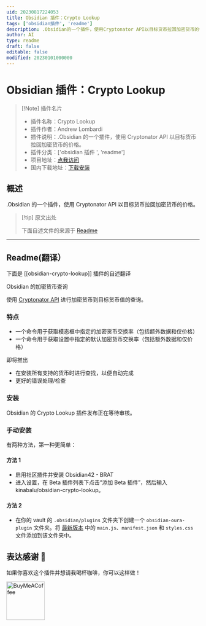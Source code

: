 ```yaml
---
uid: 20230817224053
title: Obsidian 插件：Crypto Lookup
tags: ['obsidian插件', 'readme']
description: .Obsidian的一个插件，使用Cryptonator API以目标货币拉回加密货币的价格。
author: AI
type: readme
draft: false
editable: false
modified: 20230101000000
---
```


# Obsidian 插件：Crypto Lookup

> [!Note] 插件名片
> - 插件名称：Crypto Lookup
> - 插件作者：Andrew Lombardi
> - 插件说明：.Obsidian 的一个插件，使用 Cryptonator API 以目标货币拉回加密货币的价格。
> - 插件分类：['obsidian 插件 ', 'readme']
> - 项目地址：[点我访问](https://github.com/kinabalu/obsidian-crypto-lookup)
> - 国内下载地址：[下载安装](https://pkmer.cn/products/plugin/pluginMarket/?obsidian-crypto-lookup)

## 概述

.Obsidian 的一个插件，使用 Cryptonator API 以目标货币拉回加密货币的价格。

> [!tip] 原文出处
>
>下面自述文件的来源于 [Readme](https://ghproxy.net/https://raw.githubusercontent.com/kinabalu/obsidian-crypto-lookup/master/README.md)

---

## Readme(翻译）

下面是 [[obsidian-crypto-lookup]] 插件的自述翻译

Obsidian 的加密货币查询

使用 [Cryptonator API](https://www.cryptonator.com/api) 进行加密货币到目标货币值的查询。

### 特点

- 一个命令用于获取模态框中指定的加密货币交换率（包括额外数据和仅价格）
- 一个命令用于获取设置中指定的默认加密货币交换率（包括额外数据和仅价格）

即将推出

- 在安装所有支持的货币时进行查找，以便自动完成
- 更好的错误处理/检查

### 安装

Obsidian 的 Crypto Lookup 插件发布正在等待审核。

### 手动安装

有两种方法，第一种更简单：

#### 方法 1

- 启用社区插件并安装 Obsidian42 - BRAT
- 进入设置，在 Beta 插件列表下点击“添加 Beta 插件”，然后输入 kinabalu/obsidian-crypto-lookup。

#### 方法 2

- 在你的 vault 的 `.obsidian/plugins` 文件夹下创建一个 `obsidian-oura-plugin` 文件夹。将 [最新版本](https://github.com/kinabalu/obsidian-crypto-lookup/releases) 中的 `main.js`、`manifest.json` 和 `styles.css` 文件添加到该文件夹中。

## 表达感谢 🙏

如果你喜欢这个插件并想请我喝杯咖啡，你可以这样做！

[<img src="https://cdn.buymeacoffee.com/buttons/v2/default-violet.png" alt="BuyMeACoffee" width="100">](https://www.buymeacoffee.com/andrewlombardi)
